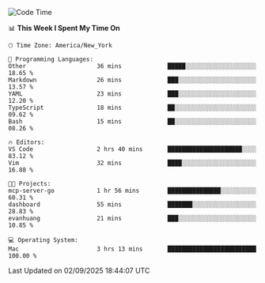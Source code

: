 

<!--START_SECTION:waka-->
![Code Time](http://img.shields.io/badge/Code%20Time-1%2C075%20hrs%2017%20mins-blue)

📊 **This Week I Spent My Time On** 

```text
🕑︎ Time Zone: America/New_York

💬 Programming Languages: 
Other                    36 mins             █████░░░░░░░░░░░░░░░░░░░░   18.65 % 
Markdown                 26 mins             ███░░░░░░░░░░░░░░░░░░░░░░   13.57 % 
YAML                     23 mins             ███░░░░░░░░░░░░░░░░░░░░░░   12.20 % 
TypeScript               18 mins             ██░░░░░░░░░░░░░░░░░░░░░░░   09.62 % 
Bash                     15 mins             ██░░░░░░░░░░░░░░░░░░░░░░░   08.26 % 

🔥 Editors: 
VS Code                  2 hrs 40 mins       █████████████████████░░░░   83.12 % 
Vim                      32 mins             ████░░░░░░░░░░░░░░░░░░░░░   16.88 % 

🐱‍💻 Projects: 
mcp-server-go            1 hr 56 mins        ███████████████░░░░░░░░░░   60.31 % 
dashboard                55 mins             ███████░░░░░░░░░░░░░░░░░░   28.83 % 
evanhuang                21 mins             ███░░░░░░░░░░░░░░░░░░░░░░   10.85 % 

💻 Operating System: 
Mac                      3 hrs 13 mins       █████████████████████████   100.00 % 
```


 Last Updated on 02/09/2025 18:44:07 UTC
<!--END_SECTION:waka-->

